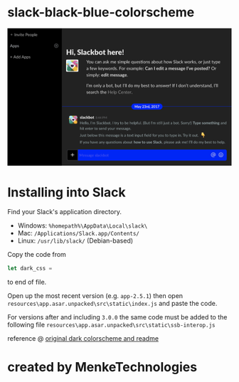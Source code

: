 # slack-black-blue-colorscheme

![screenshot](/screen.png)

# Installing into Slack

Find your Slack's application directory.

* Windows: `%homepath%\AppData\Local\slack\`
* Mac: `/Applications/Slack.app/Contents/`
* Linux: `/usr/lib/slack/` (Debian-based)

Copy the code from

```javascript
let dark_css =
```
to end of file.

Open up the most recent version (e.g. `app-2.5.1`) then open
`resources\app.asar.unpacked\src\static\index.js` and paste the code.

For versions after and including `3.0.0` the same code must be added to the following file
`resources\app.asar.unpacked\src\static\ssb-interop.js`


reference @ [original dark colorscheme and readme](https://github.com/widget-/slack-black-theme)

# created by MenkeTechnologies
